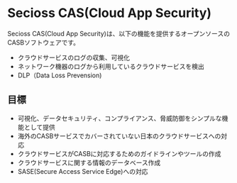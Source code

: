 # Secioss CAS(Cloud App Security)
Secioss CAS(Cloud App Security)は、以下の機能を提供するオープンソースのCASBソフトウェアです。
* クラウドサービスのログの収集、可視化
* ネットワーク機器のログから利用しているクラウドサービスを検出
* DLP（Data Loss Prevension)

## 目標
* 可視化、データセキュリティ、コンプライアンス、脅威防御をシンプルな機能として提供
* 海外のCASBサービスでカバーされていない日本のクラウドサービスへの対応
* クラウドサービスがCASBに対応するためのガイドラインやツールの作成
* クラウドサービスに関する情報のデータベース作成
* SASE(Secure Access Service Edge)への対応

